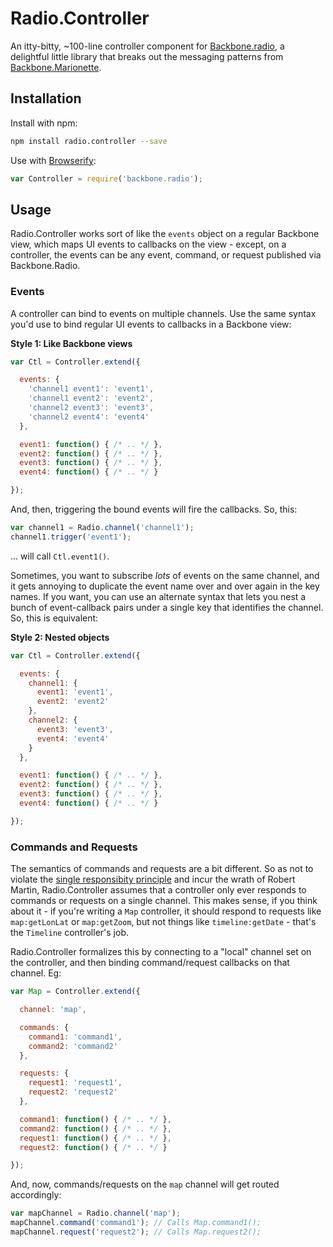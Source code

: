 # Radio.Controller

An itty-bitty, ~100-line controller component for [Backbone.radio](https://github.com/marionettejs/backbone.Radio), a delightful little library that breaks out the messaging patterns from [Backbone.Marionette](http://marionettejs.com).

## Installation

Install with npm:

```bash
npm install radio.controller --save
```

Use with [Browserify](http://browserify.org):

```javascript
var Controller = require('backbone.radio');
```

## Usage

Radio.Controller works sort of like the `events` object on a regular Backbone view, which maps UI events to callbacks on the view - except, on a controller, the events can be any event, command, or request published via Backbone.Radio.

### Events

A controller can bind to events on multiple channels. Use the same syntax you'd use to bind regular UI events to callbacks in a Backbone view:

**Style 1: Like Backbone views**

```javascript
var Ctl = Controller.extend({

  events: {
    'channel1 event1': 'event1',
    'channel1 event2': 'event2',
    'channel2 event3': 'event3',
    'channel2 event4': 'event4'
  },

  event1: function() { /* .. */ },
  event2: function() { /* .. */ },
  event3: function() { /* .. */ },
  event4: function() { /* .. */ }

});
```

And, then, triggering the bound events will fire the callbacks. So, this:

```javascript
var channel1 = Radio.channel('channel1');
channel1.trigger('event1');
```

... will call `Ctl.event1()`.

Sometimes, you want to subscribe _lots_ of events on the same channel, and it gets annoying to duplicate the event name over and over again in the key names. If you want, you can use an alternate syntax that lets you nest a bunch of event-callback pairs under a single key that identifies the channel. So, this is equivalent:

**Style 2: Nested objects**

```javascript
var Ctl = Controller.extend({

  events: {
    channel1: {
      event1: 'event1',
      event2: 'event2'
    },
    channel2: {
      event3: 'event3',
      event4: 'event4'
    }
  },

  event1: function() { /* .. */ },
  event2: function() { /* .. */ },
  event3: function() { /* .. */ },
  event4: function() { /* .. */ }

});
```

### Commands and Requests

The semantics of commands and requests are a bit different. So as not to violate the [single responsibity principle](http://en.wikipedia.org/wiki/Single_responsibility_principle) and incur the wrath of Robert Martin, Radio.Controller assumes that a controller only ever responds to commands or requests on a single channel. This makes sense, if you think about it - if you're writing a `Map` controller, it should respond to requests like `map:getLonLat` or `map:getZoom`, but not things like `timeline:getDate` - that's the `Timeline` controller's job.

Radio.Controller formalizes this by connecting to a "local" channel set on the controller, and then binding command/request callbacks on that channel. Eg:

```javascript
var Map = Controller.extend({

  channel: 'map',

  commands: {
    command1: 'command1',
    command2: 'command2'
  },

  requests: {
    request1: 'request1',
    request2: 'request2'
  },

  command1: function() { /* .. */ },
  command2: function() { /* .. */ },
  request1: function() { /* .. */ },
  request2: function() { /* .. */ }

});
```

And, now, commands/requests on the `map` channel will get routed accordingly:

```javascript
var mapChannel = Radio.channel('map');
mapChannel.command('command1'); // Calls Map.command1();
mapChannel.request('request2'); // Calls Map.request2();
```
